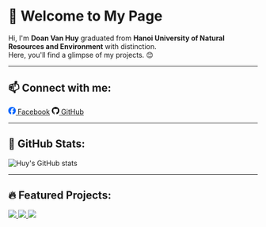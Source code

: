 # 👋 Welcome to My Page

Hi, I'm **Doan Van Huy** graduated from **Hanoi University of Natural Resources and Environment** with distinction.  
Here, you'll find a glimpse of my projects. 😊  

---

## 📫 Connect with me:

[<img src="iconfb.png" width="15" height="15"> Facebook](https://www.facebook.com/huy4403) [<img src="icongit.png" width="15" height="15"> GitHub](https://github.com/huy4403/)  

---

## 🌟 GitHub Stats:

![Huy's GitHub stats](https://github-readme-stats-git-masterrstaa-rickstaa.vercel.app/api?username=huy4403&show_icons=true&theme=tokyonight&hide=contribs,prs,issues)


---

## 🔥 Featured Projects:
<a href="https://github.com/huy4403/Backend_Ecommerce">
  <img src="https://github-readme-stats.vercel.app/api/pin/?username=huy4403&repo=Backend_Ecommerce&theme=radical" />
</a>
<a href="https://github.com/huy4403/ecommerce-client">
  <img src="https://github-readme-stats.vercel.app/api/pin/?username=huy4403&repo=ecommerce-client&theme=gruvbox" />
</a>
<a href="https://github.com/huy4403/Max30100-Firebase-Android-Application">
  <img src="https://github-readme-stats.vercel.app/api/pin/?username=huy4403&repo=Max30100-Firebase-Android-Application&theme=merko" />
</a>